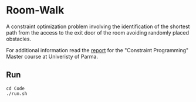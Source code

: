 # Room-Walk
A constraint optimization problem involving the identification of the shortest path from the access to the exit door of the room
avoiding randomly placed obstacles.

For additional information read the [report](report.pdf) for the "Constraint Programming" Master course at Univeristy of Parma.

## Run

```
cd Code
./run.sh
```
